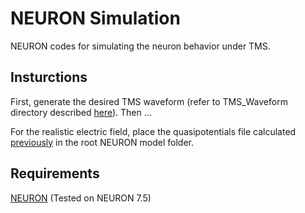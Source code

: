 # NEURON Simulation
NEURON codes for simulating the neuron behavior under TMS.

## Insturctions
First, generate the desired TMS waveform (refer to TMS_Waveform directory described [here](../5_TMS_Waveform/)). Then ...

For the realistic electric field, place the quasipotentials file calculated [previously](../4_SimNIBS-NEURON-Coupling/) in the root NEURON model folder.

## Requirements
[NEURON](https://www.neuron.yale.edu/neuron/) (Tested on NEURON 7.5) 
